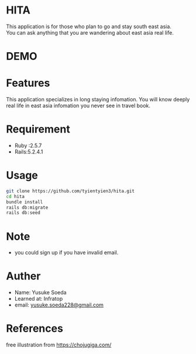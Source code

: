 # HITA

This application is for those who plan to go and stay south east asia.
<br>
You can ask anything that you are wandering about east asia real life.

# DEMO

# Features
This application specializes in long staying infomation.
You will know deeply real life in east asia infomation you never see in travel book.

# Requirement
* Ruby :2.5.7
* Rails:5.2.4.1

# Usage

```bash
git clone https://github.com/tyientyien3/hita.git
cd hita
bundle install
rails db:migrate
rails db:seed
```
# Note

* you could sign up if you have invalid email.

# Auther

* Name: Yusuke Soeda
* Learned at: Infratop
* email: yusuke.soeda228@gmail.com

# References
free illustration from https://chojugiga.com/
